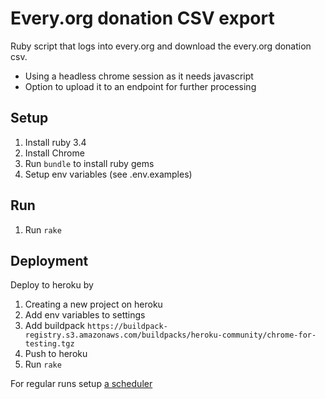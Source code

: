 # Every.org donation CSV export
Ruby script that logs into every.org and download the every.org donation csv.
* Using a headless chrome session as it needs javascript
* Option to upload it to an endpoint for further processing

## Setup

1. Install ruby 3.4
2. Install Chrome
3. Run `bundle` to install ruby gems
4. Setup env variables (see .env.examples)

## Run

1. Run `rake`


## Deployment

Deploy to heroku by
1. Creating a new project on heroku
2. Add env variables to settings
3. Add buildpack `https://buildpack-registry.s3.amazonaws.com/buildpacks/heroku-community/chrome-for-testing.tgz`
4. Push to heroku
5. Run `rake`

For regular runs setup [a scheduler](https://devcenter.heroku.com/articles/scheduler)
